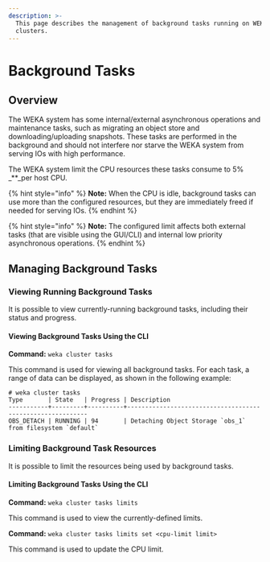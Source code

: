 ```yaml
---
description: >-
  This page describes the management of background tasks running on WEKA
  clusters.‌
---
```


# Background Tasks

## Overview

‌The WEKA system has some internal/external asynchronous operations and maintenance tasks, such as migrating an object store and downloading/uploading snapshots. These tasks are performed in the background and should not interfere nor starve the WEKA system from serving IOs with high performance.‌

The WEKA system limit the CPU resources these tasks consume to 5% _\*\*_per host CPU.

{% hint style="info" %}
**Note:** When the CPU is idle, background tasks can use more than the configured resources, but they are immediately freed if needed for serving IOs.
{% endhint %}

{% hint style="info" %}
**Note:** The configured limit affects both external tasks \(that are visible using the GUI/CLI\) and internal low priority asynchronous operations.‌
{% endhint %}

## Managing Background Tasks <a id="managing-background-tasks"></a>

### Viewing Running Background Tasks <a id="viewing-running-background-tasks"></a>

It is possible to view currently-running background tasks, including their status and progress.‌

#### Viewing Background Tasks Using the CLI <a id="viewing-background-tasks-using-the-cli"></a>

‌**Command:** `weka cluster tasks`‌

This command is used for viewing all background tasks. For each task, a range of data can be displayed, as shown in the following example:

```text
# weka cluster tasks
Type       | State   | Progress | Description
-----------+---------+----------+-----------------------------------------------------------
OBS_DETACH | RUNNING | 94       | Detaching Object Storage `obs_1` from filesystem `default`
```

### ‌Limiting Background Task Resources

It is possible to limit the resources being used by background tasks.

#### **Limiting Background Tasks Using the CLI**

**Command:** `weka cluster tasks limits`

This command is used to view the currently-defined limits.

**Command:** `weka cluster tasks limits set <cpu-limit limit>`

This command is used to update the CPU limit.

